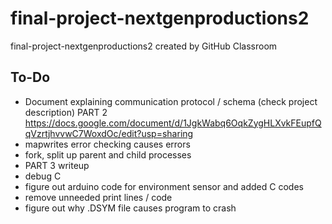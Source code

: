 # final-project-nextgenproductions2
final-project-nextgenproductions2 created by GitHub Classroom

## To-Do 
* Document explaining communication protocol / schema (check project description) PART 2 
https://docs.google.com/document/d/1JgkWabq6OqkZygHLXvkFEupfQqVzrtjhvvwC7WoxdOc/edit?usp=sharing
* mapwrites error checking causes errors
* fork, split up parent and child processes 
* PART 3 writeup
* debug C 
* figure out arduino code for environment sensor and added C codes
* remove unneeded print lines / code 
* figure out why .DSYM file causes program to crash 



